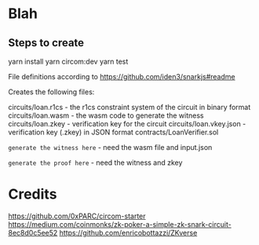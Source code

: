 # Blah

## Steps to create

yarn install
yarn circom:dev
yarn test

File definitions according to https://github.com/iden3/snarkjs#readme

Creates the following files:

circuits/loan.r1cs - the r1cs constraint system of the circuit in binary format
circuits/loan.wasm - the wasm code to generate the witness
circuits/loan.zkey - verification key for the circuit
circuits/loan.vkey.json - verification key (.zkey) in JSON format
contracts/LoanVerifier.sol

`generate the witness here`  - need the wasm file and input.json

`generate the proof here` - need the witness and zkey

# Credits

https://github.com/0xPARC/circom-starter
https://medium.com/coinmonks/zk-poker-a-simple-zk-snark-circuit-8ec8d0c5ee52
https://github.com/enricobottazzi/ZKverse